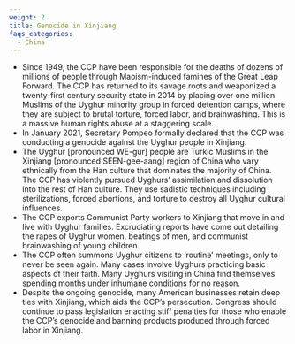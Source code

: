 ```yaml
---
weight: 2
title: Genocide in Xinjiang
faqs_categories:
  - China
---
```

* Since 1949, the CCP have been responsible for the deaths of dozens of millions of people through Maoism-induced famines of the Great Leap Forward. The CCP has returned to its savage roots and weaponized a twenty-first century security state in 2014 by placing over one million Muslims of the Uyghur minority group in forced detention camps, where they are subject to brutal torture, forced labor, and brainwashing. This is a massive human rights abuse at a staggering scale.
* In January 2021, Secretary Pompeo formally declared that the CCP was conducting a genocide against the Uyghur people in Xinjiang.
* The Uyghur \[pronounced WE-gur] people are Turkic Muslims in the Xinjiang \[pronounced SEEN-gee-aang] region of China who vary ethnically from the Han culture that dominates the majority of China. The  CCP has violently pursued Uyghurs’ assimilation and dissolution into the rest of Han culture. They use sadistic techniques including sterilizations, forced abortions, and torture to destroy all Uyghur cultural influences.
* The CCP exports Communist Party workers to Xinjiang that move in and live with Uyghur families. Excruciating reports have come out detailing the rapes of Uyghur women, beatings of men, and communist brainwashing of young children.
* The CCP often summons Uyghur citizens to ‘routine’ meetings, only to never be seen again. Many cases involve Uyghurs practicing basic aspects of their faith. Many Uyghurs visiting in China find themselves spending months under inhumane conditions for no reason.
* Despite the ongoing genocide, many American businesses retain deep ties with Xinjiang, which aids the CCP’s persecution. Congress should continue to pass legislation enacting stiff penalties for those who enable the CCP’s genocide and banning products produced through forced labor in Xinjiang.